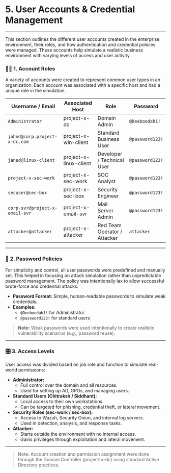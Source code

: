 # 5. User Accounts & Credential Management

---

This section outlines the different user accounts created in the enterprise environment, their roles, and how authentication and credential policies were managed. These accounts help simulate a realistic business environment with varying levels of access and user activity.

### 🧑‍💼 **1. Account Roles**

A variety of accounts were created to represent common user types in an organization. Each account was associated with a specific host and had a unique role in the simulation.

| **Username / Email** | **Associated Host** | **Role** | **Password** |
| --- | --- | --- | --- |
| `Administrator` | project-x-dc | Domain Admin | `@Deeboodah1!` |
| `johnd@corp.project-x-dc.com` | project-x-win-client | Standard Business User | `@password123!` |
| `janed@linux-client` | project-x-linux-client | Developer / Technical User | `@password123!` |
| `project-x-sec-work` | project-x-sec-work | SOC Analyst | `@password123!` |
| `secuser@sec-box` | project-x-sec-box | Security Engineer | `@password123!` |
| `corp-svr@project-x-email-svr` | project-x-email-svr | Mail Server Admin | `@password123!` |
| `attacker@attacker` | project-x-attacker | Red Team Operator / Attacker | `attacker` |

---

### 🔐 **2. Password Policies**

For simplicity and control, all user passwords were predefined and manually set. This helped in focusing on attack simulation rather than unpredictable password management. The policy was intentionally lax to allow successful brute-force and credential attacks. 

- **Password Format:** Simple, human-readable passwords to simulate weak credentials.
- **Examples:**
    - `@Deeboodah1!` for Administrator
    - `@password123!` for standard users

> **Note:** Weak passwords were used intentionally to create realistic vulnerability scenarios (e.g., password reuse).
> 

---

### 🎛️ **3. Access Levels**

User access was divided based on job role and function to simulate real-world permissions:

- **Administrator:**
    - Full control over the domain and all resources.
    - Used for setting up AD, GPOs, and managing users.
- **Standard Users (Chitraksh / Siddhant):**
    - Local access to their own workstations.
    - Can be targeted for phishing, credential theft, or lateral movement.
- **Security Roles (sec-work / sec-box):**
    - Access to Wazuh, Security Onion, and internal log servers.
    - Used in detection, analysis, and response tasks.
- **Attacker:**
    - Starts outside the environment with no internal access.
    - Gains privileges through exploitation and lateral movement.

---

> Note: Account creation and permission assignment were done through the Domain Controller (project-x-dc) using standard Active Directory practices.
>